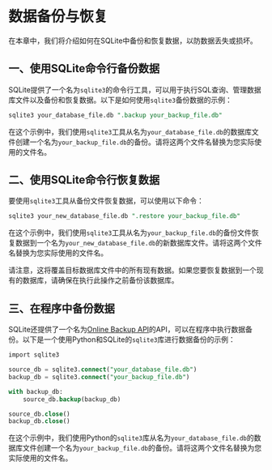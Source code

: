 # 数据备份与恢复

在本章中，我们将介绍如何在SQLite中备份和恢复数据，以防数据丢失或损坏。

## 一、使用SQLite命令行备份数据

SQLite提供了一个名为`sqlite3`的命令行工具，可以用于执行SQL查询、管理数据库文件以及备份和恢复数据。以下是如何使用`sqlite3`备份数据的示例：

```sql
sqlite3 your_database_file.db ".backup your_backup_file.db"
```

在这个示例中，我们使用`sqlite3`工具从名为`your_database_file.db`的数据库文件创建一个名为`your_backup_file.db`的备份。请将这两个文件名替换为您实际使用的文件名。

## 二、使用SQLite命令行恢复数据

要使用`sqlite3`工具从备份文件恢复数据，可以使用以下命令：

```sql
sqlite3 your_new_database_file.db ".restore your_backup_file.db"
```

在这个示例中，我们使用`sqlite3`工具从名为`your_backup_file.db`的备份文件恢复数据到一个名为`your_new_database_file.db`的新数据库文件。请将这两个文件名替换为您实际使用的文件名。

请注意，这将覆盖目标数据库文件中的所有现有数据。如果您要恢复数据到一个现有的数据库，请确保在执行此操作之前备份该数据库。

## 三、在程序中备份数据

SQLite还提供了一个名为[Online Backup API](https://www.sqlite.org/backup.html)的API，可以在程序中执行数据备份。以下是一个使用Python和SQLite的`sqlite3`库进行数据备份的示例：

```sql
import sqlite3

source_db = sqlite3.connect("your_database_file.db")
backup_db = sqlite3.connect("your_backup_file.db")

with backup_db:
    source_db.backup(backup_db)

source_db.close()
backup_db.close()
```

在这个示例中，我们使用Python的`sqlite3`库从名为`your_database_file.db`的数据库文件创建一个名为`your_backup_file.db`的备份。请将这两个文件名替换为您实际使用的文件名。
